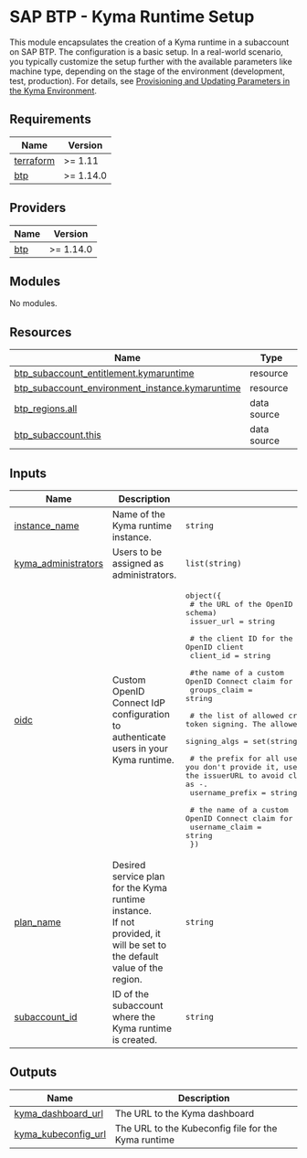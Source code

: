 # SAP BTP - Kyma Runtime Setup

This module encapsulates the creation of a Kyma runtime in a subaccount on SAP BTP. The configuration is a basic setup. In a real-world scenario, you typically customize the setup further with the available parameters like machine type, depending on the stage of the environment (development, test, production). For details, see [Provisioning and Updating Parameters in the Kyma Environment](https://help.sap.com/docs/btp/sap-business-technology-platform/provisioning-and-update-parameters-in-kyma-environment).

## Requirements

| Name | Version |
|------|---------|
| <a name="requirement_terraform"></a> [terraform](#requirement\_terraform) | >= 1.11 |
| <a name="requirement_btp"></a> [btp](#requirement\_btp) | >= 1.14.0 |

## Providers

| Name | Version |
|------|---------|
| <a name="provider_btp"></a> [btp](#provider\_btp) | >= 1.14.0 |

## Modules

No modules.

## Resources

| Name | Type |
|------|------|
| [btp_subaccount_entitlement.kymaruntime](https://registry.terraform.io/providers/SAP/btp/latest/docs/resources/subaccount_entitlement) | resource |
| [btp_subaccount_environment_instance.kymaruntime](https://registry.terraform.io/providers/SAP/btp/latest/docs/resources/subaccount_environment_instance) | resource |
| [btp_regions.all](https://registry.terraform.io/providers/SAP/btp/latest/docs/data-sources/regions) | data source |
| [btp_subaccount.this](https://registry.terraform.io/providers/SAP/btp/latest/docs/data-sources/subaccount) | data source |

## Inputs

| Name | Description | Type | Default | Required |
|------|-------------|------|---------|:--------:|
| <a name="input_instance_name"></a> [instance\_name](#input\_instance\_name) | Name of the Kyma runtime instance. | `string` | n/a | yes |
| <a name="input_kyma_administrators"></a> [kyma\_administrators](#input\_kyma\_administrators) | Users to be assigned as administrators. | `list(string)` | `[]` | no |
| <a name="input_oidc"></a> [oidc](#input\_oidc) | Custom OpenID Connect IdP configuration to authenticate users in your Kyma runtime. | <pre>object({<br/>    # the URL of the OpenID issuer (use the HTTPS schema)<br/>    issuer_url = string<br/><br/>    # the client ID for the OpenID client<br/>    client_id = string<br/><br/>    #the name of a custom OpenID Connect claim for specifying user groups<br/>    groups_claim = string<br/><br/>    # the list of allowed cryptographic algorithms used for token signing. The allowed values are defined by RFC 7518.<br/>    signing_algs = set(string)<br/><br/>    # the prefix for all usernames. If you don't provide it, username claims other than “email” are prefixed by the issuerURL to avoid clashes. To skip any prefixing, provide the value as -.<br/>    username_prefix = string<br/><br/>    # the name of a custom OpenID Connect claim for specifying a username<br/>    username_claim = string<br/>  })</pre> | `null` | no |
| <a name="input_plan_name"></a> [plan\_name](#input\_plan\_name) | Desired service plan for the Kyma runtime instance.<br/>If not provided, it will be set to the default value of the region. | `string` | `null` | no |
| <a name="input_subaccount_id"></a> [subaccount\_id](#input\_subaccount\_id) | ID of the subaccount where the Kyma runtime is created. | `string` | n/a | yes |

## Outputs

| Name | Description |
|------|-------------|
| <a name="output_kyma_dashboard_url"></a> [kyma\_dashboard\_url](#output\_kyma\_dashboard\_url) | The URL to the Kyma dashboard |
| <a name="output_kyma_kubeconfig_url"></a> [kyma\_kubeconfig\_url](#output\_kyma\_kubeconfig\_url) | The URL to the Kubeconfig file for the Kyma runtime |
